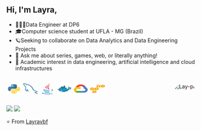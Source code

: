 ## Hi, I'm Layra,

- 👩🏻‍💻Data Engineer at DP6
- 🎓Computer science student at UFLA - MG (Brazil)
- 🪐Seeking to collaborate on Data Analytics and Data Engineering Projects 
- :speech_balloon: Ask me about series, games, web, or literally anything!
- 📕 Academic interest in data engineering, artificial intelligence and cloud infrastructures

<div style="display: inline_block"><br>
<img align="center" alt="Python" height="30" width="40" src="https://raw.githubusercontent.com/devicons/devicon/master/icons/python/python-original.svg">
<img align="center" alt="MySQL" height="30" width="40" src="https://github.com/devicons/devicon/blob/master/icons/mysql/mysql-original.svg">
<img align="center" alt="Java" height="30" width="40" src="https://github.com/devicons/devicon/blob/master/icons/java/java-original.svg">
<img align="center" alt="Docker" height="30" width="40" src="https://github.com/devicons/devicon/blob/master/icons/docker/docker-original.svg">
<img align="center" alt="GCP" height="30" width="40" src="https://github.com/devicons/devicon/blob/master/icons/googlecloud/googlecloud-original.svg">
<img align="center" alt="AWS" height="30" width="40" src="https://github.com/devicons/devicon/blob/master/icons/amazonwebservices/amazonwebservices-original.svg">
<img align="right" alt="Lay-pic" height="150" style="border-radius:50px;" src="https://cdn.discordapp.com/attachments/712894029284769832/1072183720854958212/fotor_2023-2-6_12_54_26.png">
</div>

##

<div> 
  <a href="https://instagram.com/layravilasboas" target="_blank"><img src="https://img.shields.io/badge/-Instagram-%23E4405F?style=for-the-badge&logo=instagram&logoColor=white" target="_blank"></a>
  <a href="https://www.linkedin.com/in/layravbf/" target="_blank"><img src="https://img.shields.io/badge/-LinkedIn-%230077B5?style=for-the-badge&logo=linkedin&logoColor=white" target="_blank"></a> 
</div>
 
⭐️ From [Layravbf](https://github.com/Layravbf)
